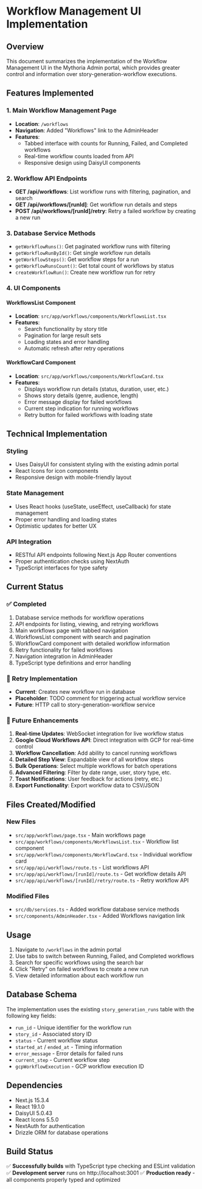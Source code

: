 # Workflow Management UI Implementation

## Overview
This document summarizes the implementation of the Workflow Management UI in the Mythoria Admin portal, which provides greater control and information over story-generation-workflow executions.

## Features Implemented

### 1. Main Workflow Management Page
- **Location**: `/workflows`
- **Navigation**: Added "Workflows" link to the AdminHeader
- **Features**:
  - Tabbed interface with counts for Running, Failed, and Completed workflows
  - Real-time workflow counts loaded from API
  - Responsive design using DaisyUI components

### 2. Workflow API Endpoints
- **GET /api/workflows**: List workflow runs with filtering, pagination, and search
- **GET /api/workflows/[runId]**: Get workflow run details and steps
- **POST /api/workflows/[runId]/retry**: Retry a failed workflow by creating a new run

### 3. Database Service Methods
- `getWorkflowRuns()`: Get paginated workflow runs with filtering
- `getWorkflowRunById()`: Get single workflow run details
- `getWorkflowSteps()`: Get workflow steps for a run
- `getWorkflowRunsCount()`: Get total count of workflows by status
- `createWorkflowRun()`: Create new workflow run for retry

### 4. UI Components

#### WorkflowsList Component
- **Location**: `src/app/workflows/components/WorkflowsList.tsx`
- **Features**:
  - Search functionality by story title
  - Pagination for large result sets
  - Loading states and error handling
  - Automatic refresh after retry operations

#### WorkflowCard Component
- **Location**: `src/app/workflows/components/WorkflowCard.tsx`
- **Features**:
  - Displays workflow run details (status, duration, user, etc.)
  - Shows story details (genre, audience, length)
  - Error message display for failed workflows
  - Current step indication for running workflows
  - Retry button for failed workflows with loading state

## Technical Implementation

### Styling
- Uses DaisyUI for consistent styling with the existing admin portal
- React Icons for icon components
- Responsive design with mobile-friendly layout

### State Management
- Uses React hooks (useState, useEffect, useCallback) for state management
- Proper error handling and loading states
- Optimistic updates for better UX

### API Integration
- RESTful API endpoints following Next.js App Router conventions
- Proper authentication checks using NextAuth
- TypeScript interfaces for type safety

## Current Status

### ✅ Completed
1. Database service methods for workflow operations
2. API endpoints for listing, viewing, and retrying workflows
3. Main workflows page with tabbed navigation
4. WorkflowsList component with search and pagination
5. WorkflowCard component with detailed workflow information
6. Retry functionality for failed workflows
7. Navigation integration in AdminHeader
8. TypeScript type definitions and error handling

### 🔄 Retry Implementation
- **Current**: Creates new workflow run in database
- **Placeholder**: TODO comment for triggering actual workflow service
- **Future**: HTTP call to story-generation-workflow service

### 🚀 Future Enhancements
1. **Real-time Updates**: WebSocket integration for live workflow status
2. **Google Cloud Workflows API**: Direct integration with GCP for real-time control
3. **Workflow Cancellation**: Add ability to cancel running workflows
4. **Detailed Step View**: Expandable view of all workflow steps
5. **Bulk Operations**: Select multiple workflows for batch operations
6. **Advanced Filtering**: Filter by date range, user, story type, etc.
7. **Toast Notifications**: User feedback for actions (retry, etc.)
8. **Export Functionality**: Export workflow data to CSV/JSON

## Files Created/Modified

### New Files
- `src/app/workflows/page.tsx` - Main workflows page
- `src/app/workflows/components/WorkflowsList.tsx` - Workflow list component
- `src/app/workflows/components/WorkflowCard.tsx` - Individual workflow card
- `src/app/api/workflows/route.ts` - List workflows API
- `src/app/api/workflows/[runId]/route.ts` - Get workflow details API
- `src/app/api/workflows/[runId]/retry/route.ts` - Retry workflow API

### Modified Files
- `src/db/services.ts` - Added workflow database service methods
- `src/components/AdminHeader.tsx` - Added Workflows navigation link

## Usage

1. Navigate to `/workflows` in the admin portal
2. Use tabs to switch between Running, Failed, and Completed workflows
3. Search for specific workflows using the search bar
4. Click "Retry" on failed workflows to create a new run
5. View detailed information about each workflow run

## Database Schema
The implementation uses the existing `story_generation_runs` table with the following key fields:
- `run_id` - Unique identifier for the workflow run
- `story_id` - Associated story ID
- `status` - Current workflow status
- `started_at` / `ended_at` - Timing information
- `error_message` - Error details for failed runs
- `current_step` - Current workflow step
- `gcpWorkflowExecution` - GCP workflow execution ID

## Dependencies
- Next.js 15.3.4
- React 19.1.0
- DaisyUI 5.0.43
- React Icons 5.5.0
- NextAuth for authentication
- Drizzle ORM for database operations

## Build Status
✅ **Successfully builds** with TypeScript type checking and ESLint validation
✅ **Development server** runs on http://localhost:3001
✅ **Production ready** - all components properly typed and optimized
